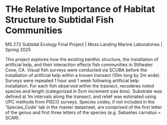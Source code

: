# THe Relative Importance of Habitat Structure to Subtidal Fish Communities 
MS 272 Subtidal Ecology Final Project | Moss Landing Marine Laboratories | Spring 2025

This project explores how the existing benthic structure, the installation of artificial kelp, and their interaction effects fish communities in Stillwater Cove, CA. Visual fish surveys were conducted via SCUBA before the installation of artificial kelp within a known transect (10m long by 2m wide). Surveys were repeated 1 hour and 1 week following artificial kelp installation. For each fish observed within the trasnect, recoderes noted species and length (categorized in 5cm increment size bins). Substrate was defined at 1m intervals along the transect, and relief was estimated using UPC methods from PISCO surveys. Species codes, if not included in the 'Species_Code' tab in the master datasheet, are comprised of the first letter of the genus and first three letters of the species (e.g. Sebastes carnatus = SCAR). 

